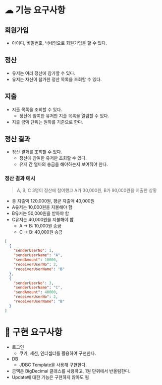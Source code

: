# ☁︎︎ 기능 요구사항

## 회원가입

- 아이디, 비밀번호, 닉네임으로 회원가입을 할 수 있다.

## 정산

- 유저는 여러 정산에 참가할 수 있다.
- 유저는 자신이 참가한 정산 목록을 조회할 수 있다.

## 지출

- 지출 목록을 조회할 수 있다.
    - 정산에 참여한 유저만 지출 목록을 열람할 수 있다.
- 지출 금액 단위는 원화를 기준으로 한다.

## 정산 결과

- 정산 결과를 조회할 수 있다.
    - 정산에 참여한 유저만 조회할 수 있다.
    - 유저 간 얼마의 송금을 해야하는지 보여줘야 한다.

### 정산 결과 예시

> A, B, C 3명이 정산에 참여했고 A가 30,000원, B가 90,000원을 지출한 상황

- 총 지출액 120,000원, 평균 지출액 40,000원
- A유저는 10,000원을 지불해야 함
- B유저는 50,000원을 받아야 함
- C유저는 40,000원을 지불해야 함
    - A -> B: 10,000원 송금
    - C -> B: 40,000원 송금

```json
[
  {
    "senderUserNo": 1,
    "senderUserName": "A",
    "sendAmount": 10000,
    "receiverUserNo": 2,
    "receiverUserName": "B"
  },
  {
    "senderUserNo": 3,
    "senderUserName": "C",
    "sendAmount": 40000,
    "receiverUserNo": 2,
    "receiverUserName": "B"
  }
]
```

# 💩 구현 요구사항

- 로그인
    - 쿠키, 세션, 인터셉터를 활용하여 구현한다.
- DB
    - JDBC Template을 사용해 구현한다.
- 금액은 BigDecimal 클래스를 사용하고, 1원 단위에서 반올림한다.
- Update에 대한 기능은 구현하지 않아도 됨
